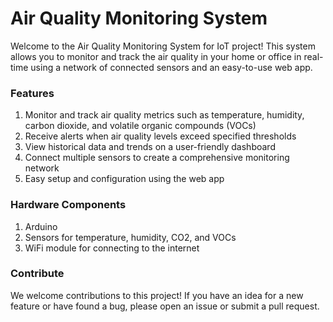 # Air Quality Monitoring System

Welcome to the Air Quality Monitoring System for IoT project! This system allows you to monitor and track the air quality in your home or office in real-time using a network of connected sensors and an easy-to-use web app.

### Features

1. Monitor and track air quality metrics such as temperature, humidity, carbon dioxide, and volatile organic compounds (VOCs)
2. Receive alerts when air quality levels exceed specified thresholds
3. View historical data and trends on a user-friendly dashboard
4. Connect multiple sensors to create a comprehensive monitoring network
5. Easy setup and configuration using the web app

### Hardware Components

1. Arduino
2. Sensors for temperature, humidity, CO2, and VOCs
3. WiFi module for connecting to the internet

### Contribute

We welcome contributions to this project! If you have an idea for a new feature or have found a bug, please open an issue or submit a pull request.

